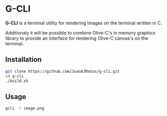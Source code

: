 # G-CLI

**G-CLI** is a terminal utility for rendering images on the terminal written in C.

Additionaly it will be possible to combine Olive-C's in memory graphics library to provide an interface for rendering Olive-C canvas's on the terminal.

## Installation

```bash
git clone https://github.com/JoaoAJMatos/g-cli.git
cd g-cli
./build.sh
```

## Usage

```bash
gcli -f image.png
```